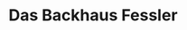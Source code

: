 ---
title: "Das Backhaus Fessler"
url: /vaihingen-an-der-enz/das-backhaus-fessler/
shop: Bäckerei
---